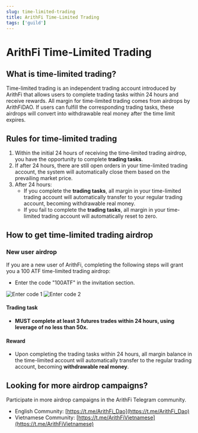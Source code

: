 ```yaml
---
slug: time-limited-trading
title: ArithFi Time-Limited Trading
tags: ['guild']
---
```



# ArithFi Time-Limited Trading

## What is time-limited trading?

Time-limited trading is an independent trading account introduced by ArithFi that allows users to complete trading tasks within 24 hours and receive rewards. All margin for time-limited trading comes from airdrops by ArithFiDAO. If users can fulfill the corresponding trading tasks, these airdrops will convert into withdrawable real money after the time limit expires.

## Rules for time-limited trading
1. Within the initial 24 hours of receiving the time-limited trading airdrop, you have the opportunity to complete **trading tasks**.
2. If after 24 hours, there are still open orders in your time-limited trading account, the system will automatically close them based on the prevailing market price.
3. After 24 hours:
   - If you complete the **trading tasks**, all margin in your time-limited trading account will automatically transfer to your regular trading account, becoming withdrawable real money.
   - If you fail to complete the **trading tasks**, all margin in your time-limited trading account will automatically reset to zero.

## How to get time-limited trading airdrop 

### New user airdrop

If you are a new user of ArithFi, completing the following steps will grant you a 100 ATF time-limited trading airdrop:
- Enter the code "100ATF" in the invitation section.

![Enter code 1](https://nftstorage.link/ipfs/bafkreie7ai4t4nvqlfdfdd4ab6vdmtjwvr5i4fcnuchxxxrqjggxrtmccu) ![Enter code 2](https://nftstorage.link/ipfs/bafkreiahkgpef7qikjy5sproivm7dcav34ko6pxoztsxc55p6t6x6aba7y)


#### Trading task
- **MUST complete at least 3 futures trades within 24 hours, using leverage of no less than 50x.**

#### Reward
- Upon completing the trading tasks within 24 hours, all margin balance in the time-limited account will automatically transfer to the regular trading account, becoming **withdrawable real money**.

## Looking for more airdrop campaigns?
Participate in more airdrop campaigns in the ArithFi Telegram community.
   - English Community: [https://t.me/ArithFi_Dao](https://t.me/ArithFi_Dao)
   - Vietnamese Community: [https://t.me/ArithFiVietnamese](https://t.me/ArithFiVietnamese)
